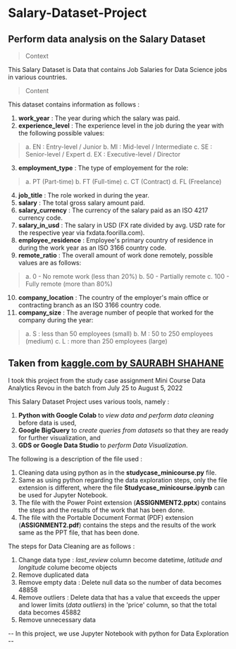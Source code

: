# Salary-Dataset-Project
Perform data analysis on the Salary Dataset
----------------------------------------------------------------

> Context

This Salary Dataset is Data that contains Job Salaries for Data Science jobs in various countries.

> Content

This dataset contains information as follows :
1. **work_year** : The year during which the salary was paid.
2. **experience_level** : The experience level in the job during the year with the following possible values:
> a. EN : Entry-level / Junior 
> b. MI : Mid-level / Intermediate
> c. SE : Senior-level / Expert
> d. EX : Executive-level / Director
3. **employment_type** : The type of employement for the role:
> a. PT (Part-time)
> b. FT (Full-time)
> c. CT (Contract)
> d. FL (Freelance)
4. **job_title** : The role worked in during the year.
5. **salary** : The total gross salary amount paid.
6. **salary_currency** : The currency of the salary paid as an ISO 4217 currency code.
7. **salary_in_usd** : The salary in USD (FX rate divided by avg. USD rate for the respective year via fxdata.foorilla.com).
8. **employee_residence** : Employee's primary country of residence in during the work year as an ISO 3166 country code.
9. **remote_ratio** : The overall amount of work done remotely, possible values are as follows:
> a. 0 - No remote work (less than 20%)
> b. 50 - Partially remote
> c. 100 - Fully remote (more than 80%)
10. **company_location** : The country of the employer's main office or contracting branch as an ISO 3166 country code.
11. **company_size** : The average number of people that worked for the company during the year:
> a. S : less than 50 employees (small)
> b. M : 50 to 250 employees (medium)
> c. L : more than 250 employees (large)

Taken from [kaggle.com by SAURABH SHAHANE](https://www.kaggle.com/datasets/saurabhshahane/data-science-jobs-salaries)
-----------------------------------------------------------------------------------

I took this project from the study case assignment Mini Course Data Analytics Revou in the batch from July 25 to August 5, 2022

This Salary Dataset Project uses various tools, namely :
1. **Python with Google Colab** to *view data and perform data cleaning* before data is used,
2. **Google BigQuery** to *create queries from datasets* so that they are ready for further visualization, and
3. **GDS or Google Data Studio** to *perform Data Visualization*.

The following is a description of the file used :
1. Cleaning data using python as in the **studycase_minicourse.py** file.
2. Same as using python regarding the data exploration steps, only the file extension is different, where the file **Studycase_minicourse.ipynb** can be used for Jupyter Notebook.
3. The file with the Power Point extension (**ASSIGNMENT2.pptx**) contains the steps and the results of the work that has been done.
4. The file with the Portable Document Format (PDF) extension (**ASSIGNMENT2.pdf**) contains the steps and the results of the work same as the PPT file, that has been done.

The steps for Data Cleaning are as follows :
1. Change data type : *last_review* column become datetime, *latitude and longitude* colume become objects
2. Remove duplicated data
3. Remove empty data : Delete null data so the number of data becomes 48858
4. Remove outliers : Delete data that has a value that exceeds the upper and lower limits (*data outliers*) in the 'price' column, so that the total data becomes 45882
5. Remove unnecessary data

-- In this project, we use Jupyter Notebook with python for Data Exploration --
